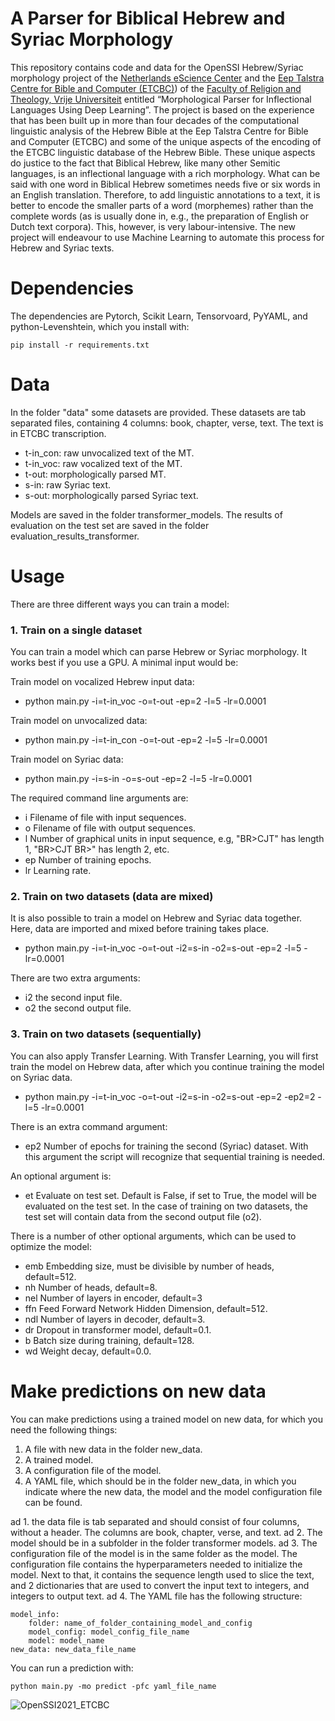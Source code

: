 # A Parser for Biblical Hebrew and Syriac Morphology
This repository contains code and data for the OpenSSI Hebrew/Syriac morphology project of the [Netherlands eScience Center](https://www.esciencecenter.nl/) and the [Eep Talstra Centre for Bible and Computer (ETCBC)](www.etcbc.nl)) of the [Faculty of Religion and Theology, Vrije Universiteit](https://frt.vu.nl/nl/index.aspx) entitled “Morphological Parser for Inflectional Languages Using Deep Learning”. The project is based on the experience that has been built up in more than four decades of the computational linguistic analysis of the Hebrew Bible at the Eep Talstra Centre for Bible and Computer (ETCBC) and some of the unique aspects of the encoding of the ETCBC linguistic database of the Hebrew Bible. These unique aspects do justice to the fact that Biblical Hebrew, like many other Semitic languages, is an inflectional language with a rich morphology. What can be said with one word in Biblical Hebrew sometimes needs five or six words in an English translation. Therefore, to add linguistic annotations to a text, it is better to encode the smaller parts of a word (morphemes) rather than the complete words (as is usually done in, e.g., the preparation of English or Dutch text corpora). This, however, is very labour-intensive. The new project will endeavour to use Machine Learning to automate this process for Hebrew and Syriac texts.

# Dependencies
The dependencies are Pytorch, Scikit Learn, Tensorvoard, PyYAML, and python-Levenshtein, which you install with:

`pip install -r requirements.txt`

# Data
In the folder "data" some datasets are provided. These datasets are tab separated files, containing 4 columns: book, chapter, verse, text.
The text is in ETCBC transcription.

- t-in_con: raw unvocalized text of the MT.
- t-in_voc: raw vocalized text of the MT.
- t-out: morphologically parsed MT.
- s-in: raw Syriac text.
- s-out: morphologically parsed Syriac text.

Models are saved in the folder transformer_models.
The results of evaluation on the test set are saved in the folder evaluation_results_transformer.

# Usage
There are three different ways you can train a model:

### 1. Train on a single dataset
You can train a model which can parse Hebrew or Syriac morphology. It works best if you use a GPU. A minimal input would be:

Train model on vocalized Hebrew input data:
- python main.py -i=t-in_voc -o=t-out -ep=2 -l=5 -lr=0.0001

Train model on unvocalized data:
- python main.py -i=t-in_con -o=t-out -ep=2 -l=5 -lr=0.0001

Train model on Syriac data:
- python main.py -i=s-in -o=s-out -ep=2 -l=5 -lr=0.0001

The required command line arguments are:
- i Filename of file with input sequences.
- o Filename of file with output sequences.
- l Number of graphical units in input sequence, e.g, "BR>CJT" has length 1, "BR>CJT BR>" has length 2, etc.
- ep Number of training epochs.
- lr Learning rate.

### 2. Train on two datasets (data are mixed)
It is also possible to train a model on Hebrew and Syriac data together. Here, data are imported and mixed before training takes place.
- python main.py -i=t-in_voc -o=t-out -i2=s-in -o2=s-out -ep=2 -l=5 -lr=0.0001

There are two extra arguments:
- i2 the second input file.
- o2 the second output file.

### 3. Train on two datasets (sequentially)
You can also apply Transfer Learning. With Transfer Learning, you will first train the model on Hebrew data, after which you continue training the model on Syriac data.
- python main.py -i=t-in_voc -o=t-out -i2=s-in -o2=s-out -ep=2 -ep2=2 -l=5 -lr=0.0001

There is an extra command argument:

- ep2 Number of epochs for training the second (Syriac) dataset. With this argument the script will recognize that sequential training is needed.

An optional argument is:

- et Evaluate on test set. Default is False, if set to True, the model will be evaluated on the test set. In the case of training on two datasets, the test set will contain data from the second output file (o2).

There is a number of other optional arguments, which can be used to optimize the model:

- emb Embedding size, must be divisible by number of heads, default=512.
- nh Number of heads, default=8.
- nel Number of layers in encoder, default=3
- ffn Feed Forward Network Hidden Dimension, default=512.
- ndl Number of layers in decoder, default=3.
- dr Dropout in transformer model, default=0.1.
- b Batch size during training, default=128.
- wd Weight decay, default=0.0.

# Make predictions on new data

You can make predictions using a trained model on new data, for which you need the following things:
1. A file with new data in the folder new_data.
2. A trained model.
3. A configuration file of the model.
4. A YAML file, which should be in the folder new_data, in which you indicate where the new data, the model and the model configuration file can be found.

ad 1. the data file is tab separated and should consist of four columns, without a header. The columns are book, chapter, verse, and text.
ad 2. The model should be in a subfolder in the folder transformer models.
ad 3. The configuration file of the model is in the same folder as the model. The configuration file contains the hyperparameters needed to initialize the model. 
      Next to that, it contains the sequence length used to slice the text, and 2 dictionaries that are used to convert the input text to integers, and integers to output text.
ad 4. The YAML file has the following structure:

```
model_info:
    folder: name_of_folder_containing_model_and_config
    model_config: model_config_file_name
    model: model_name
new_data: new_data_file_name
```

You can run a prediction with:

`python main.py -mo predict -pfc yaml_file_name`

![OpenSSI2021_ETCBC](https://user-images.githubusercontent.com/7325578/118670815-3b9ecc80-b7f7-11eb-9beb-cf992c830039.jpg)
